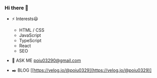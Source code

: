 ### <div align="left">Hi there 👋</div>  

- ⚡ Interests😃
  - HTML / CSS
  - JavaScript
  - TypeScript
  - React
  - SEO
  

- 🔭 ASK ME [poiu03290@gmail.com]() 
- ✒️ BLOG [[https://velog.io/@poiu0329](https://velog.io/@poiu0329)]

